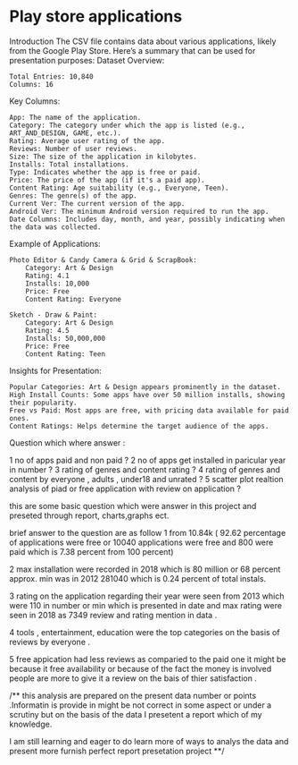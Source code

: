 # Play store applications 
Introduction
The CSV file contains data about various applications, likely from the Google Play Store. Here’s a summary that can be used for presentation purposes:
Dataset Overview:

    Total Entries: 10,840
    Columns: 16

Key Columns:

    App: The name of the application.
    Category: The category under which the app is listed (e.g., ART_AND_DESIGN, GAME, etc.).
    Rating: Average user rating of the app.
    Reviews: Number of user reviews.
    Size: The size of the application in kilobytes.
    Installs: Total installations.
    Type: Indicates whether the app is free or paid.
    Price: The price of the app (if it's a paid app).
    Content Rating: Age suitability (e.g., Everyone, Teen).
    Genres: The genre(s) of the app.
    Current Ver: The current version of the app.
    Android Ver: The minimum Android version required to run the app.
    Date Columns: Includes day, month, and year, possibly indicating when the data was collected.

Example of Applications:

    Photo Editor & Candy Camera & Grid & ScrapBook:
        Category: Art & Design
        Rating: 4.1
        Installs: 10,000
        Price: Free
        Content Rating: Everyone

    Sketch - Draw & Paint:
        Category: Art & Design
        Rating: 4.5
        Installs: 50,000,000
        Price: Free
        Content Rating: Teen

Insights for Presentation:

    Popular Categories: Art & Design appears prominently in the dataset.
    High Install Counts: Some apps have over 50 million installs, showing their popularity.
    Free vs Paid: Most apps are free, with pricing data available for paid ones.
    Content Ratings: Helps determine the target audience of the apps.

Question which where answer :

1 no of apps paid and non paid ?
2 no of apps get installed in paricular year in number ?
3 rating of genres and content rating ?
4 rating of genres and content by everyone , adults , under18  and unrated ?
5 scatter plot realtion analysis of piad or free application with review on application ?

 this are some basic question which were answer in this project and preseted through report, charts,graphs ect.

 brief answer to the question are as follow 
1 from 10.84k ( 92.62 percentage of applications were free or 10040 applications were free and 800 were paid which is 7.38 percent from 100 percent)

2 max installation were recorded in 2018 
 which is 80 million or 68 percent approx.
 min was in 2012 281040 which is 0.24 percent of total instals.

 3 rating on the application regarding their year were seen from 2013 which were 110 in number or min 
 which is presented in date
and 
 max rating were seen in 2018 as 7349 review and rating mention in data .

 4 tools , entertainment, education were  the top categories on the basis of reviews by everyone .

 5 free appication had less reviews as comparied to the paid one it might be because it free availability or because of the fact the money is involved people are more to give it a review on the bais of thier satisfaction .



/** this analysis are prepared on the present data number or points .Informatin is provide in might be not correct in some aspect or under a scrutiny but on the basis of the data I presetent a report which of my knowledge. 

I am still learning and eager to do learn more of ways to analys the data and present more furnish perfect report presetation project **/

